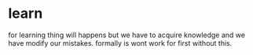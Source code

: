 # learn
for learning
thing will happens
but we have to acquire knowledge and we have modify our mistakes.
formally is wont work for first without this.
